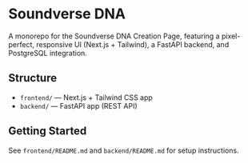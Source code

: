 # Soundverse DNA

A monorepo for the Soundverse DNA Creation Page, featuring a pixel-perfect, responsive UI (Next.js + Tailwind), a FastAPI backend, and PostgreSQL integration.

## Structure

- `frontend/` — Next.js + Tailwind CSS app
- `backend/` — FastAPI app (REST API)

## Getting Started

See `frontend/README.md` and `backend/README.md` for setup instructions. 
